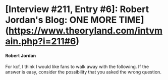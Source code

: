 # [Interview #211, Entry #6]: Robert Jordan's Blog: ONE MORE TIME](https://www.theoryland.com/intvmain.php?i=211#6)

#### Robert Jordan

For kcf, I think I would like fans to walk away with the following. If the answer is easy, consider the possibility that you asked the wrong question.

